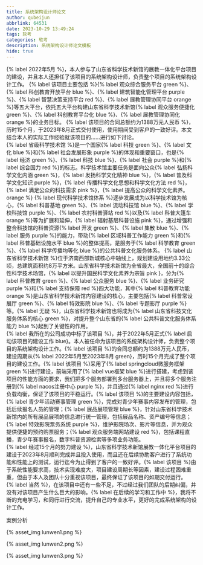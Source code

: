 ```yaml
---
title: 系统架构设计师论文
author: qubeijun
abbrlink: 64531
date: 2023-10-29 13:49:24
tags: 软考
categories: 软考
description: 系统架构设计师论文模板
hide: true
---
```


{% label 2022年5月 %}，本人参与了山东省科学技术新馆的展教一体化平台项目的建设，并且本人还担任了该项目的系统架构设计师，负责整个项目的系统架构设计工作。
{% label 该项目主要包括 %}{% label 观众综合服务平台 green %}、{% label 科创教育开放平台 blue %}、{% label 建筑智能化管理平台 purple %}、{% label 智慧决策支持平台 red %}、{% label 展教管理协同平台 orange %}等五大平台，依托五大平台构建山东省科学技术新馆{% label 观众服务便捷化 green %}、{% label 科创教育平台化 blue %}、{% label 展教管理协同化 orange %}的业务目标。
{% label 该项目的合同总额约为1388万元人民币 %}，历时15个月，于2023年8月正式交付使用，使用期间受到客户的一致好评。本文结合本人的实际工作经验就该项目的......进行如下讨论。
<br>
{% label 省级科学技术馆 %}是一个国家{% label 科技 green %}、{% label 文化 blue %}和{% label 社会发展形象 purple %}的体现和重要窗口，也是{% label 经济 green %}、{% label 科技 blue %}、{% label 社会 purple %}和{% label 综合国力 red %}的标志。科学技术馆主要任务是面向公众{% label 弘扬科学文化内涵 green %}，{% label 发扬科学文化精神 blue %}，{% label 普及科学文化知识 purple %}，{% label 传播科学文化思想和科学文化方法 red %}，{% label 满足公众的科技需求 pink %}，{% label 提高公众的科学文化素养。 orange %}
{% label 现代科学技术馆体系 %}逐步发展成为以科学技术馆为核心，{% label 科普基地 green %}、{% label 流动科技馆 blue %}、{% label 学校科技馆 purple %}、{% label 农村科普驿站 red %}以及{% label 科普大篷车 orange %}等为扩展和延伸，{% label 辐射基层科普设施 pink %}，通过增强和整合科技馆的科普资源{% label 开发 green %}、{% label 集散 blue %}、{% label 服务 purple %}的能力，带动{% label 区域科普工作能力 green %}和{% label 科普基础设施水平 blue %}的整体提高，是服务于{% label 科学教育 green %}、{% label 科学传播均等化 blue %}的公共科普文化服务体系。 
{% label 山东省科学技术新馆 %}位于济南西部新城核心中轴线上，规划建设用地约3.33公顷，总建筑面积约8万平方米。山东省科学技术新馆为全省最大，全国前十的综合性科学技术场馆，{% label 以提升国民科学文化素养为宗旨 pink }，分为{% label 科普教育 green %}、{% label 公众服务 blue %}、{% label 业务研究 purple %}和{% label 支持保障 red %}四大功能，其中{% label 科普教育功能 orange %}是山东省科学技术新馆内容建设的核心，主要包括{% label 科普常设展厅 green %}、{% label 特效影院 blue %}、{% label 专题影厅 purple %}等。{% label 无疑 %}，山东省科学技术新馆也将成为{% label 山东省科技文化服务体系的核心 green %}，对提升整个山东省的{% label 公共科普文化服务体系能力 blue %}起到了关键性的作用。
<br>
{% label 我所在的公司成功中标了该项目 %}，并于2022年5月正式{% label 启动该项目的建设工作 blue}。本人被任命为该项目的系统架构设计师，负责整个项目的系统架构设计工作。{% label 该项目 %}的合同总额约为1388万元人民币，建设周期从{% label 2022年5月至2023年8月 green}，历时15个月完成了整个项目的建设工作。{% label 该项目 %}采用了{% label springcloud微服务框架 green %}进行建设，前端采用了{% label vue框架 blue %}进行搭建，考虑到该项目的性能方面的要求，我们把多个服务部署到多台服务器上，并且将多个服务注册到{% label nacos注册中心 purple %}，并且通过{% label nginx red %}进行负载均衡，保证了该项目的平稳运行。{% label 该项目 %}的主要建设内容包括，{% label 青少年活动赛事管理 green %}，完成对青少年赛事内容发布的管理，包括后续报名人员的管理；{% label 展品展项管理 blue %}，针对山东省科学技术新馆内的所有展品展项的信息进行统一管理，包括展品名称、资产编号等信息；{% label 特效影院票务系统 purple %}，维护影院场次、影片等信息，并为观众提供便捷的预约购票服务；{% label 观众服务端网站建设 red %}，包括课程直播，青少年赛事报名，数字科普资源检索等多项业务功能。
<br>
{% label 经过15个月的努力建设 %}，山东省科学技术新馆展教一体化平台项目的建设于2023年8月顺利完成并且投入使用，而且还在后续协助客户进行了系统功能和性能上的测试，运行迄今为止得到了客户的一致好评。{% label 该项目 %}由于系统性能要求高，技术实现难度大，项目建设周期长等因素，建设过程困难重重，但由于本人及团队十分重视该项目，最终保证了该项目的如期交付运行。
<br>
{% label 当然 %}，在该项目中还有一些不足，不过经过我们团队的后期纠偏，并没有对该项目产生什么巨大的影响。{% label 在后续的学习和工作中 %}，我将不断的充电学习，和同行进行交流，提升自己的专业水平，更好的完成系统架构的设计工作。

案例分析

{% asset_img lunwen1.png %}

{% asset_img lunwen2.png %}

{% asset_img lunwen3.png %}